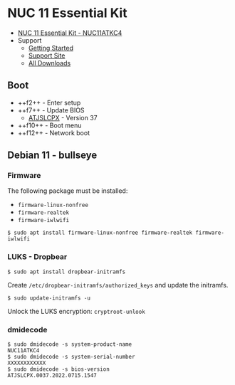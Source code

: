 # NUC 11 Essential Kit

* [NUC 11 Essential Kit - NUC11ATKC4](
   https://www.intel.com/content/www/us/en/products/sku/217669/)
* Support
  * [Getting Started](
     https://www.intel.com/content/www/us/en/support/articles/000088662/intel-nuc.html)
  * [Support Site](
     https://www.intel.com/content/www/us/en/support/products/217669/intel-nuc/intel-nuc-kits/intel-nuc-kit-with-intel-pentium-processors/intel-nuc-11-essential-kit-nuc11atkc4.html)
  * [All Downloads](https://www.intel.com/content/www/us/en/download-center/home.html)

## Boot

* ++f2++ - Enter setup
* ++f7++ - Update BIOS
  * [ATJSLCPX](https://www.intel.com/content/www/us/en/download/721452/bios-update-atjslcpx.html) - Version 37
* ++f10++ - Boot menu
* ++f12++ - Network boot

## Debian 11 - bullseye

### Firmware

The following package must be installed:

* `firmware-linux-nonfree`
* `firmware-realtek`
* `firmware-iwlwifi`

```console
$ sudo apt install firmware-linux-nonfree firmware-realtek firmware-iwlwifi
```

### LUKS - Dropbear

```console
$ sudo apt install dropbear-initramfs
```

Create `/etc/dropbear-initramfs/authorized_keys` and update the initramfs.

```console
$ sudo update-initramfs -u
```

Unlock the LUKS encryption: `cryptroot-unlook`

### dmidecode

```console
$ sudo dmidecode -s system-product-name
NUC11ATKC4
$ sudo dmidecode -s system-serial-number
XXXXXXXXXXXX
$ sudo dmidecode -s bios-version
ATJSLCPX.0037.2022.0715.1547
```
